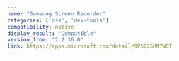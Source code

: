```yaml
---
name: "Samsung Screen Recorder"
categories: ['oss', 'dev-tools']
compatibility: native
display_result: "Compatible"
version_from: "2.2.36.0"
link: https://apps.microsoft.com/detail/9P5025MM7WDT
---
```

